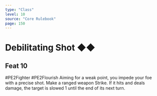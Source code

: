 ```yaml
---
type: "Class"
level: 10
source: "Core Rulebook"
page: 150
---
```

# Debilitating Shot ◆◆
## Feat 10
#PE2Fighter #PE2Flourish
Aiming for a weak point, you impede your foe with a precise shot. Make a ranged weapon Strike. If it hits and deals damage, the target is slowed 1 until the end of its next turn.